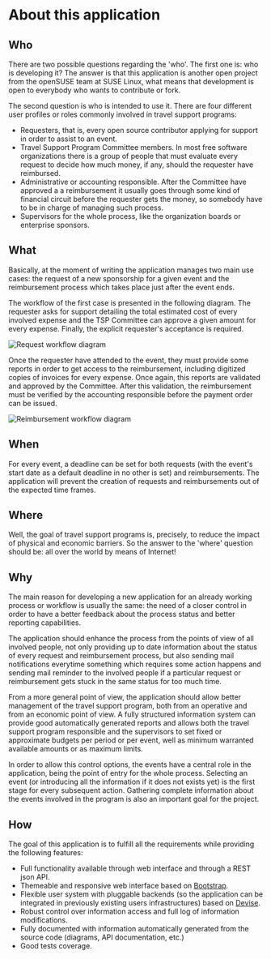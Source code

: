 # About this application

## Who

There are two possible questions regarding the 'who'. The first one is: who is
developing it? The answer is that this application is another open project from
the openSUSE team at SUSE Linux, what means that development is open to
everybody who wants to contribute or fork.

The second question is who is intended to use it. There are four different user
profiles or roles commonly involved in travel support programs:

* Requesters, that is, every open source contributor applying for support in
order to assist to an event.
* Travel Support Program Committee members. In most free software organizations
there is a group of people that must evaluate every request to decide how much
money, if any, should the requester have reimbursed.
* Administrative or accounting responsible. After the Committee have approved a
a reimbursement it usually goes through some kind of financial circuit before
the requester gets the money, so somebody have to be in charge of managing such
process.
* Supervisors for the whole process, like the organization boards or enterprise
sponsors.

## What

Basically, at the moment of writing the application manages two main use cases:
the request of a new sponsorship for a given event and the reimbursement
process which takes place just after the event ends.

The workflow of the first case is presented in the following diagram. The
requester asks for support detailing the total estimated cost of every involved
expense and the TSP Committee can approve a given amount for every expense.
Finally, the explicit requester's acceptance is required.

![Request workflow diagram](html/TravelSponsorship_state.png)

Once the requester have attended to the event, they must provide some reports
in order to get access to the reimbursement, including digitized copies of
invoices for every expense. Once again, this reports are validated and approved
by the Committee. After this validation, the reimbursement must be verified by
the accounting responsible before the payment order can be issued.

![Reimbursement workflow diagram](html/Reimbursement_state.png)

## When

For every event, a deadline can be set for both requests (with the event's start
date as a default deadline in no other is set) and reimbursements. The
application will prevent the creation of requests and reimbursements out of the
expected time frames.

## Where

Well, the goal of travel support programs is, precisely, to reduce the impact
of physical and economic barriers. So the answer to the 'where' question should
be: all over the world by means of Internet!

## Why

The main reason for developing a new application for an already working process
or workflow is usually the same: the need of a closer control in order to have
a better feedback about the process status and better reporting capabilities.

The application should enhance the process from the points of view of all
involved people, not only providing up to date information about the status of
every request and reimbursement process, but also sending mail notifications
everytime something which requires some action happens and sending mail reminder to the
involved people if a particular request or reimbursement gets stuck in the same
status for too much time.

From a more general point of view, the application should allow better
management of the travel support program, both from an operative and from an
economic point of view. A fully structured information system can provide good
automatically generated reports and allows both the travel support program
responsible and the supervisors to set fixed or approximate budgets per period
or per event, well as minimum warranted available amounts or as maximum limits.

In order to allow this control options, the events have a central role in the
application, being the point of entry for the whole process. Selecting an event
(or introducing all the information if it does not exists yet) is the first
stage for every subsequent action. Gathering complete information about the
events involved in the program is also an important goal for the project.

## How

The goal of this application is to fulfill all the requirements while providing
the following features:

* Full functionality available through web interface and through a REST json
  API.
* Themeable and responsive web interface based on
  [Bootstrap](http://github.com/twitter/bootstrap).
* Flexible user system with pluggable backends (so the application can be
  integrated in previously existing users infrastructures) based on
  [Devise](https://github.com/plataformatec/devise).
* Robust control over information access and full log of information
  modifications.
* Fully documented with information automatically generated from the source code
  (diagrams, API documentation, etc.)
* Good tests coverage.
